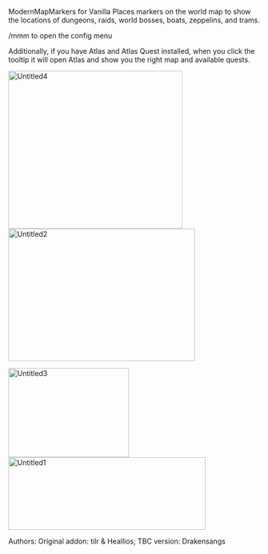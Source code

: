ModernMapMarkers for Vanilla
Places markers on the world map to show the locations of dungeons, raids, world bosses, boats, zeppelins, and trams.

/mmm to open the config menu

Additionally, if you have Atlas and Atlas Quest installed, when you click the tooltip it will open Atlas and show you the right map and available quests.

<img width="348" height="315" alt="Untitled4" src="https://github.com/user-attachments/assets/0e4760ee-fdbf-477f-b47b-8c85dd3bc8bb" /> <img width="373" height="264" alt="Untitled2" src="https://github.com/user-attachments/assets/8a81100d-d401-4a93-86ec-69437e53feab" />

<img width="241" height="178" alt="Untitled3" src="https://github.com/user-attachments/assets/3eb2fdcc-55aa-4596-8bbd-398ab7d2da44" /> <img width="394" height="145" alt="Untitled1" src="https://github.com/user-attachments/assets/78bbb456-50e3-41d9-8302-07f9794159df" />

Authors: Original addon: tilr & Heallios; TBC version: Drakensangs
